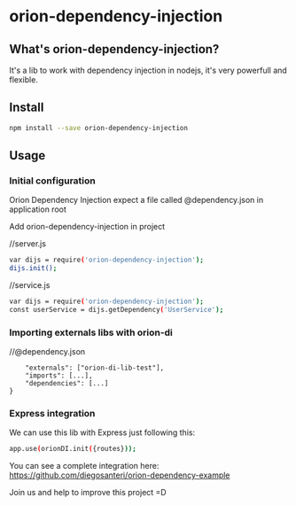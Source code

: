 # orion-dependency-injection

## What's orion-dependency-injection?

It's a lib to work with dependency injection in nodejs, it's very powerfull and flexible.

## Install

```sh
npm install --save orion-dependency-injection

```
## Usage

### Initial configuration
Orion Dependency Injection expect a file called @dependency.json in application root

Add orion-dependency-injection in project

//server.js
```sh
var dijs = require('orion-dependency-injection');
dijs.init();
```

//service.js
```sh
var dijs = require('orion-dependency-injection');
const userService = dijs.getDependency('UserService');
```
### Importing externals libs with orion-di

//@dependency.json
```sh{
    "externals": ["orion-di-lib-test"],
    "imports": [...],
    "dependencies": [...]
}
```

### Express integration
We can use this lib with Express just following this:
```sh
app.use(orionDI.init({routes}));
```

You can see a complete integration here: https://github.com/diegosanteri/orion-dependency-example

Join us and help to improve this project =D

